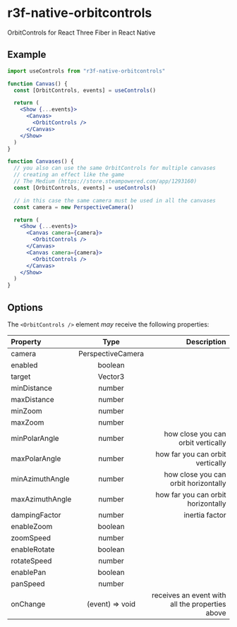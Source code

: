 # r3f-native-orbitcontrols

OrbitControls for React Three Fiber in React Native

## Example

```jsx
import useControls from "r3f-native-orbitcontrols"

function Canvas() {
  const [OrbitControls, events] = useControls()

  return (
    <Show {...events}>
      <Canvas>
        <OrbitControls />
      </Canvas>
    </Show>
  )
}

function Canvases() {
  // you also can use the same OrbitControls for multiple canvases
  // creating an effect like the game
  // The Medium (https://store.steampowered.com/app/1293160)
  const [OrbitControls, events] = useControls()

  // in this case the same camera must be used in all the canvases
  const camera = new PerspectiveCamera()

  return (
    <Show {...events}>
      <Canvas camera={camera}>
        <OrbitControls />
      </Canvas>
      <Canvas camera={camera}>
        <OrbitControls />
      </Canvas>
    </Show>
  )
}
```

## Options

The `<OrbitControls />` element _may_ receive the following properties:

| Property        |       Type        |                                     Description |
| :-------------- | :---------------: | ----------------------------------------------: |
| camera          | PerspectiveCamera |                                                 |
| enabled         |      boolean      |                                                 |
| target          |      Vector3      |                                                 |
| minDistance     |      number       |                                                 |
| maxDistance     |      number       |                                                 |
| minZoom         |      number       |                                                 |
| maxZoom         |      number       |                                                 |
| minPolarAngle   |      number       |              how close you can orbit vertically |
| maxPolarAngle   |      number       |                how far you can orbit vertically |
| minAzimuthAngle |      number       |            how close you can orbit horizontally |
| maxAzimuthAngle |      number       |              how far you can orbit horizontally |
| dampingFactor   |      number       |                                  inertia factor |
| enableZoom      |      boolean      |                                                 |
| zoomSpeed       |      number       |                                                 |
| enableRotate    |      boolean      |                                                 |
| rotateSpeed     |      number       |                                                 |
| enablePan       |      boolean      |                                                 |
| panSpeed        |      number       |                                                 |
| onChange        |  (event) => void  | receives an event with all the properties above |
